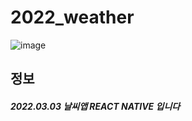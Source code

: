 # 2022_weather
![image](https://user-images.githubusercontent.com/76803855/165726078-06d8a8e9-efdc-4ca0-86db-9d40fdfbb600.png)

## 정보
##### 2022.03.03 날씨앱 REACT NATIVE 입니다
